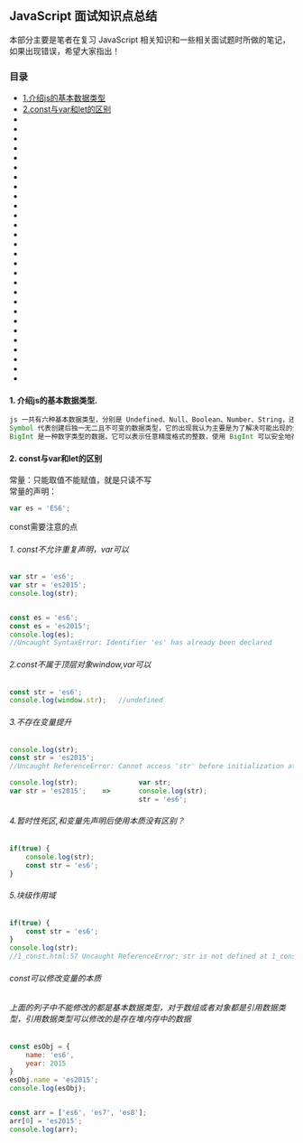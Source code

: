 ## JavaScript 面试知识点总结

本部分主要是笔者在复习 JavaScript 相关知识和一些相关面试题时所做的笔记，如果出现错误，希望大家指出！

### 目录
- [1.介绍js的基本数据类型](#1-介绍js的基本数据类型)
- [2.const与var和let的区别](#2-const与var和let的区别)
-
-
-
-
-
-
-
-
-
-
-
-
-
-
-
-
-
-
-
-
-
-
-
-
-
-
-
-

#### 1. 介绍js的基本数据类型.
```javascript
js 一共有六种基本数据类型，分别是 Undefined、Null、Boolean、Number、String，还有在 ES6 中新增的 Symbol 和 BigInt 类型。
Symbol 代表创建后独一无二且不可变的数据类型，它的出现我认为主要是为了解决可能出现的全局变量冲突的问题。
BigInt 是一种数字类型的数据，它可以表示任意精度格式的整数，使用 BigInt 可以安全地存储和操作大整数，即使这个数已经超出了 Number 能够表示的安全整数范围。
```

#### 2. const与var和let的区别
常量：只能取值不能赋值，就是只读不写  
常量的声明：
```javascript
var es = 'ES6';
```
const需要注意的点
###### 1. const不允许重复声明，var可以
```javascript
var str = 'es6';
var str = 'es2015';
console.log(str);


const es = 'es6';
const es = 'es2015';
console.log(es);    
//Uncaught SyntaxError: Identifier 'es' has already been declared
```
###### 2.const不属于顶层对象window,var可以
```javascript
const str = 'es6';
console.log(window.str);   //undefined
```
###### 3.不存在变量提升
```javascript
console.log(str);
const str = 'es2015';  
//Uncaught ReferenceError: Cannot access 'str' before initialization at 1_const.html:46

console.log(str);               var str;
var str = 'es2015';    =>       console.log(str);
                                str = 'es6';    
```
###### 4.暂时性死区,和变量先声明后使用本质没有区别？
```javascript
if(true) {
    console.log(str);
    const str = 'es6';
}
```
###### 5.块级作用域
```javascript
if(true) {
    const str = 'es6';
}
console.log(str);
//1_const.html:57 Uncaught ReferenceError: str is not defined at 1_const.html:57
```
###### const可以修改变量的本质
###### 上面的列子中不能修改的都是基本数据类型，对于数组或者对象都是引用数据类型，引用数据类型可以修改的是存在堆内存中的数据
```javascript
const esObj = {
    name: 'es6',
    year: 2015
}
esObj.name = 'es2015';
console.log(esObj);


const arr = ['es6', 'es7', 'es8'];
arr[0] = 'es2015';
console.log(arr);
```
